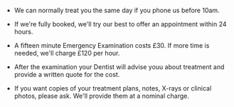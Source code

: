 
+ We can normally treat you the same day if you phone us before 10am.

+ If we're fully booked, we'll try our best to offer an appointment within 24 hours.

+ A fifteen minute Emergency Examination costs £30. If more time is needed, we'll charge £120 per hour.

+ After the examination your Dentist will advise youu about treatment and provide a written quote for the cost.

+ If you want copies of your treatment plans, notes, X-rays or clinical photos, please ask. We'll provide them at a nominal charge.

